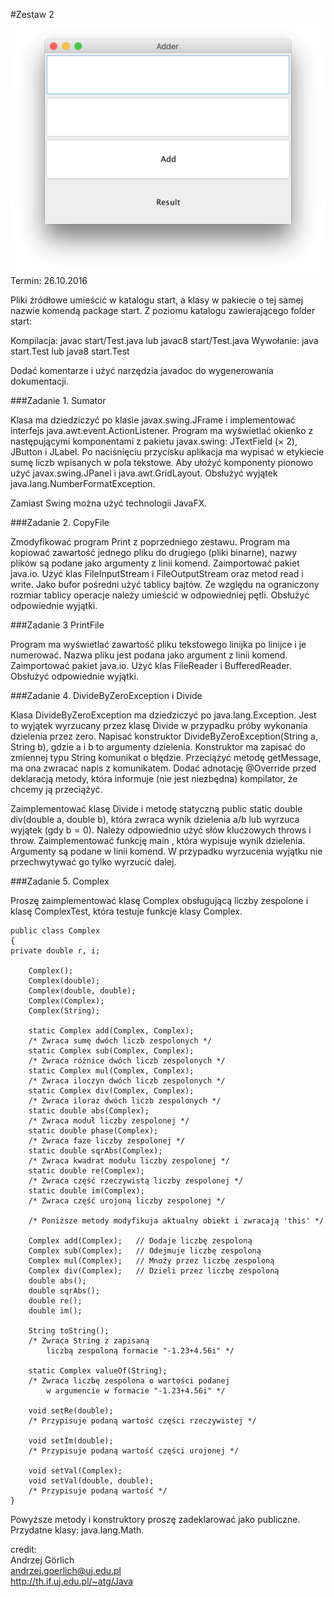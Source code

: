 #Zestaw 2
![alt tag](/Java/Zestaw_2/Adder.png)
Termin: 26.10.2016

Pliki źródłowe umieścić w katalogu start, a klasy w pakiecie o tej samej nazwie komendą package start.
Z poziomu katalogu zawierającego folder start:

Kompilacja: javac start/Test.java lub javac8 start/Test.java
Wywołanie: java start.Test lub java8 start.Test

Dodać komentarze i użyć narzędzia javadoc do wygenerowania dokumentacji.

###Zadanie 1. Sumator

Klasa ma dziedziczyć po klasie javax.swing.JFrame i implementować interfejs java.awt.event.ActionListener. Program ma wyświetlać okienko z następującymi komponentami z pakietu javax.swing: JTextField (× 2), JButton i JLabel. Po naciśnięciu przycisku aplikacja ma wypisać w etykiecie sumę liczb wpisanych w pola tekstowe. Aby ułożyć komponenty pionowo użyć javax.swing.JPanel i java.awt.GridLayout. Obsłużyć wyjątek java.lang.NumberFormatException.

Zamiast Swing można użyć technologii JavaFX.

###Zadanie 2. CopyFile

Zmodyfikować program Print z poprzedniego zestawu. Program ma kopiować zawartość jednego pliku do drugiego (pliki binarne), nazwy plików są podane jako argumenty z linii komend. Zaimportować pakiet java.io. Użyć klas FileInputStream i FileOutputStream oraz metod read i write. Jako bufor pośredni użyć tablicy bajtów.
Ze względu na ograniczony rozmiar tablicy operacje należy umieścić w odpowiedniej pętli. Obsłużyć odpowiednie wyjątki.

###Zadanie 3 PrintFile

Program ma wyświetlać zawartość pliku tekstowego linijka po linijce i je numerować. Nazwa pliku jest podana jako argument z linii komend. Zaimportować pakiet java.io. Użyć klas FileReader i BufferedReader. Obsłużyć odpowiednie wyjątki.

###Zadanie 4. DivideByZeroException i Divide

Klasa DivideByZeroException ma dziedziczyć po java.lang.Exception.
Jest to wyjątek wyrzucany przez klasę Divide w przypadku próby wykonania dzielenia przez zero. Napisać konstruktor DivideByZeroException(String a, String b), gdzie a i b to argumenty dzielenia. Konstruktor ma zapisać do zmiennej typu String komunikat o błędzie. Przeciążyć metodę getMessage, ma ona zwracać napis z komunikatem. Dodać adnotację @Override przed deklaracją metody, która informuje (nie jest niezbędna) kompilator, że chcemy ją przeciążyć.

Zaimplementować klasę Divide i metodę statyczną public static double div(double a, double b), która zwraca wynik dzielenia a/b lub wyrzuca wyjątek (gdy b = 0). Należy odpowiednio użyć słów kluczowych throws i throw. Zaimplementować funkcję main , która wypisuje wynik dzielenia. Argumenty są podane w linii komend. W przypadku wyrzucenia wyjątku nie przechwytywać go tylko wyrzucić dalej.

###Zadanie 5. Complex

Proszę zaimplementować klasę Complex obsługującą liczby zespolone i klasę ComplexTest, która testuje funkcje klasy Complex.   
```
public class Complex
{
private double r, i;

    Complex();
    Complex(double);
    Complex(double, double);
    Complex(Complex);
    Complex(String);

    static Complex add(Complex, Complex); 
    /* Zwraca sumę dwóch liczb zespolonych */
    static Complex sub(Complex, Complex); 
    /* Zwraca różnice dwóch liczb zespolonych */
    static Complex mul(Complex, Complex); 
    /* Zwraca iloczyn dwóch liczb zespolonych */
    static Complex div(Complex, Complex); 
    /* Zwraca iloraz dwóch liczb zespolonych */
    static double abs(Complex);       
    /* Zwraca moduł liczby zespolonej */    
    static double phase(Complex);         
    /* Zwraca faze liczby zespolonej */ 
    static double sqrAbs(Complex);
    /* Zwraca kwadrat modułu liczby zespolonej */   
    static double re(Complex);
    /* Zwraca część rzeczywistą liczby zespolonej */    
    static double im(Complex);
    /* Zwraca część urojoną liczby zespolonej */    

    /* Poniższe metody modyfikuja aktualny obiekt i zwracają 'this' */

    Complex add(Complex);   // Dodaje liczbę zespoloną
    Complex sub(Complex);   // Odejmuje liczbę zespoloną
    Complex mul(Complex);   // Mnoży przez liczbę zespoloną
    Complex div(Complex);   // Dzieli przez liczbę zespoloną
    double abs();
    double sqrAbs();
    double re();
    double im();
    
    String toString();
    /* Zwraca String z zapisaną 
        liczbą zespoloną formacie "-1.23+4.56i" */

    static Complex valueOf(String);
    /* Zwraca liczbę zespolona o wartości podanej 
        w argumencie w formacie "-1.23+4.56i" */

    void setRe(double);
    /* Przypisuje podaną wartość części rzeczywistej */

    void setIm(double);
    /* Przypisuje podaną wartość części urojonej */

    void setVal(Complex);
    void setVal(double, double);
    /* Przypisuje podaną wartość */
}   
```
Powyższe metody i konstruktory proszę zadeklarować jako publiczne.
Przydatne klasy: java.lang.Math.

credit:   
Andrzej Görlich   
andrzej.goerlich@uj.edu.pl   
http://th.if.uj.edu.pl/~atg/Java
